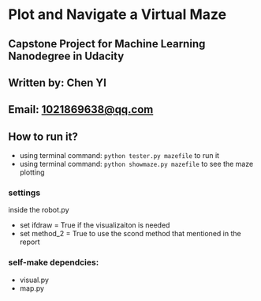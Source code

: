 
# Plot and Navigate a Virtual Maze


## Capstone Project for Machine Learning Nanodegree in Udacity

## Written by: __Chen YI__

## Email: 1021869638@qq.com


## How to run it? 

* using terminal command: `python tester.py mazefile` to run it
* using terminal command: `python showmaze.py mazefile` to see the maze plotting

### settings
inside the robot.py
* set ifdraw = True if the visualizaiton is needed
* set method_2 = True to use the scond method that mentioned in the report

### self-make dependcies:
* visual.py
* map.py
